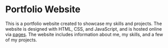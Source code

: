 # Portfolio Website

This is a portfolio website created to showcase my skills and projects. The website is designed with HTML, CSS, and JavaScript, and is hosted online via [pages](https://wallace-y.github.io/updated-portfolio-site/). The website includes information about me, my skills, and a few of my projects.
